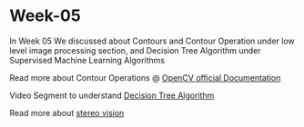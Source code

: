 # Week-05
In Week 05 We discussed about Contours and Contour Operation under low level image processing section, and Decision Tree Algorithm under Supervised Machine Learning Algorithms

Read more about Contour Operations @ [OpenCV official Documentation](https://docs.opencv.org/3.0-beta/doc/py_tutorials/py_imgproc/py_contours/py_table_of_contents_contours/py_table_of_contents_contours.html#table-of-content-contours)

Video Segment to understand [Decision Tree Algorithm](https://www.youtube.com/watch?v=qDcl-FRnwSU) 

Read more about [stereo vision](https://opencv-python-tutroals.readthedocs.io/en/latest/py_tutorials/py_calib3d/py_depthmap/py_depthmap.html)
